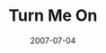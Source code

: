 ---
layout: cassette
title: "Turn Me On"
date: 2007-07-04
publish: 2017-07-04
category: Single
tags: [rexly, kevsquare, rose]
artist: "Rexly"
description: "Turn Me On<br>ft. Kevsquare  &amp; Rose"
artwork: "rexly-turn-me-on"
download: "rw4b"
song: "rexly_-_turn_me_on"
side-a: "'rexly_-_turn_me_on'"
side-b: "'rexly_-_turn_me_on'"
icon: '<i class="demo-icon icon-cassette"></i>'
---